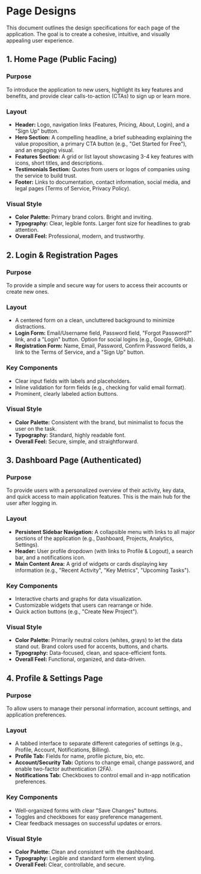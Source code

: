 # Page Designs

This document outlines the design specifications for each page of the application. The goal is to create a cohesive, intuitive, and visually appealing user experience.

## 1. Home Page (Public Facing)

### Purpose
To introduce the application to new users, highlight its key features and benefits, and provide clear calls-to-action (CTAs) to sign up or learn more.

### Layout
- **Header:** Logo, navigation links (Features, Pricing, About, Login), and a "Sign Up" button.
- **Hero Section:** A compelling headline, a brief subheading explaining the value proposition, a primary CTA button (e.g., "Get Started for Free"), and an engaging visual.
- **Features Section:** A grid or list layout showcasing 3-4 key features with icons, short titles, and descriptions.
- **Testimonials Section:** Quotes from users or logos of companies using the service to build trust.
- **Footer:** Links to documentation, contact information, social media, and legal pages (Terms of Service, Privacy Policy).

### Visual Style
- **Color Palette:** Primary brand colors. Bright and inviting.
- **Typography:** Clear, legible fonts. Larger font size for headlines to grab attention.
- **Overall Feel:** Professional, modern, and trustworthy.

## 2. Login & Registration Pages

### Purpose
To provide a simple and secure way for users to access their accounts or create new ones.

### Layout
- A centered form on a clean, uncluttered background to minimize distractions.
- **Login Form:** Email/Username field, Password field, "Forgot Password?" link, and a "Login" button. Option for social logins (e.g., Google, GitHub).
- **Registration Form:** Name, Email, Password, Confirm Password fields, a link to the Terms of Service, and a "Sign Up" button.

### Key Components
- Clear input fields with labels and placeholders.
- Inline validation for form fields (e.g., checking for valid email format).
- Prominent, clearly labeled action buttons.

### Visual Style
- **Color Palette:** Consistent with the brand, but minimalist to focus the user on the task.
- **Typography:** Standard, highly readable font.
- **Overall Feel:** Secure, simple, and straightforward.

## 3. Dashboard Page (Authenticated)

### Purpose
To provide users with a personalized overview of their activity, key data, and quick access to main application features. This is the main hub for the user after logging in.

### Layout
- **Persistent Sidebar Navigation:** A collapsible menu with links to all major sections of the application (e.g., Dashboard, Projects, Analytics, Settings).
- **Header:** User profile dropdown (with links to Profile & Logout), a search bar, and a notifications icon.
- **Main Content Area:** A grid of widgets or cards displaying key information (e.g., "Recent Activity", "Key Metrics", "Upcoming Tasks").

### Key Components
- Interactive charts and graphs for data visualization.
- Customizable widgets that users can rearrange or hide.
- Quick action buttons (e.g., "Create New Project").

### Visual Style
- **Color Palette:** Primarily neutral colors (whites, grays) to let the data stand out. Brand colors used for accents, buttons, and charts.
- **Typography:** Data-focused, clean, and space-efficient fonts.
- **Overall Feel:** Functional, organized, and data-driven.

## 4. Profile & Settings Page

### Purpose
To allow users to manage their personal information, account settings, and application preferences.

### Layout
- A tabbed interface to separate different categories of settings (e.g., Profile, Account, Notifications, Billing).
- **Profile Tab:** Fields for name, profile picture, bio, etc.
- **Account/Security Tab:** Options to change email, change password, and enable two-factor authentication (2FA).
- **Notifications Tab:** Checkboxes to control email and in-app notification preferences.

### Key Components
- Well-organized forms with clear "Save Changes" buttons.
- Toggles and checkboxes for easy preference management.
- Clear feedback messages on successful updates or errors.

### Visual Style
- **Color Palette:** Clean and consistent with the dashboard.
- **Typography:** Legible and standard form element styling.
- **Overall Feel:** Clear, controllable, and secure.
